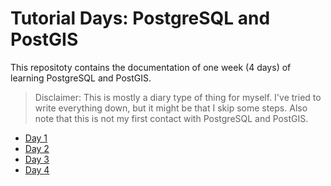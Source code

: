 # Tutorial Days: PostgreSQL and PostGIS

This repositoty contains the documentation of one week (4 days) of learning PostgreSQL and PostGIS.

> Disclaimer: This is mostly a diary type of thing for myself. I've tried to write everything down, but it might be that I skip some steps. Also note that this is not my first contact with PostgreSQL and PostGIS.

- [Day 1](/day_01.md)
- [Day 2](/day_02.md)
- [Day 3](/day_03.md)
- [Day 4](/day_04.md)
